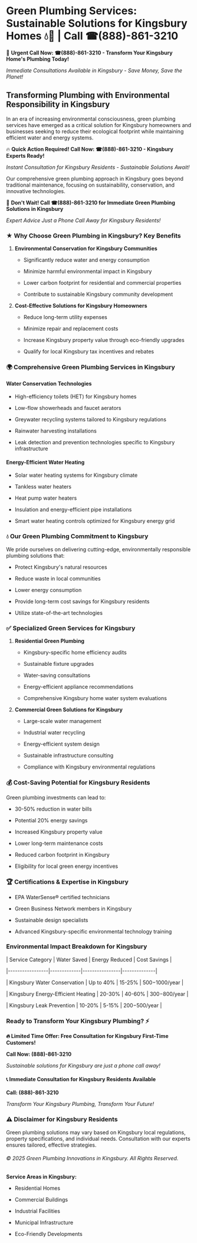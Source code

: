 # Green Plumbing Services: Sustainable Solutions for Kingsbury Homes 💧🌿 | Call ☎(888)-861-3210

🚨 **Urgent Call Now: ☎(888)-861-3210 - Transform Your Kingsbury Home's Plumbing Today!**
*Immediate Consultations Available in Kingsbury - Save Money, Save the Planet!*

## Transforming Plumbing with Environmental Responsibility in Kingsbury

In an era of increasing environmental consciousness, green plumbing services have emerged as a critical solution for Kingsbury homeowners and businesses seeking to reduce their ecological footprint while maintaining efficient water and energy systems. 

🔥 **Quick Action Required! Call Now: ☎(888)-861-3210 - Kingsbury Experts Ready!**
*Instant Consultation for Kingsbury Residents - Sustainable Solutions Await!*

Our comprehensive green plumbing approach in Kingsbury goes beyond traditional maintenance, focusing on sustainability, conservation, and innovative technologies.

🚨 **Don't Wait! Call ☎(888)-861-3210 for Immediate Green Plumbing Solutions in Kingsbury**
*Expert Advice Just a Phone Call Away for Kingsbury Residents!*

### ★ Why Choose Green Plumbing in Kingsbury? Key Benefits

1. **Environmental Conservation for Kingsbury Communities** 
   - Significantly reduce water and energy consumption
   - Minimize harmful environmental impact in Kingsbury
   - Lower carbon footprint for residential and commercial properties
   - Contribute to sustainable Kingsbury community development

2. **Cost-Effective Solutions for Kingsbury Homeowners** 
   - Reduce long-term utility expenses
   - Minimize repair and replacement costs
   - Increase Kingsbury property value through eco-friendly upgrades
   - Qualify for local Kingsbury tax incentives and rebates

### 🌍 Comprehensive Green Plumbing Services in Kingsbury

#### Water Conservation Technologies
- High-efficiency toilets (HET) for Kingsbury homes
- Low-flow showerheads and faucet aerators
- Greywater recycling systems tailored to Kingsbury regulations
- Rainwater harvesting installations
- Leak detection and prevention technologies specific to Kingsbury infrastructure

#### Energy-Efficient Water Heating
- Solar water heating systems for Kingsbury climate
- Tankless water heaters
- Heat pump water heaters
- Insulation and energy-efficient pipe installations
- Smart water heating controls optimized for Kingsbury energy grid

### 💧 Our Green Plumbing Commitment to Kingsbury

We pride ourselves on delivering cutting-edge, environmentally responsible plumbing solutions that:
- Protect Kingsbury's natural resources
- Reduce waste in local communities
- Lower energy consumption
- Provide long-term cost savings for Kingsbury residents
- Utilize state-of-the-art technologies

### ✅ Specialized Green Services for Kingsbury

1. **Residential Green Plumbing**
   - Kingsbury-specific home efficiency audits
   - Sustainable fixture upgrades
   - Water-saving consultations
   - Energy-efficient appliance recommendations
   - Comprehensive Kingsbury home water system evaluations

2. **Commercial Green Solutions for Kingsbury**
   - Large-scale water management
   - Industrial water recycling
   - Energy-efficient system design
   - Sustainable infrastructure consulting
   - Compliance with Kingsbury environmental regulations

### 💰 Cost-Saving Potential for Kingsbury Residents

Green plumbing investments can lead to:
- 30-50% reduction in water bills
- Potential 20% energy savings
- Increased Kingsbury property value
- Lower long-term maintenance costs
- Reduced carbon footprint in Kingsbury
- Eligibility for local green energy incentives

### 🏆 Certifications & Expertise in Kingsbury

- EPA WaterSense® certified technicians
- Green Business Network members in Kingsbury
- Sustainable design specialists
- Advanced Kingsbury-specific environmental technology training

### Environmental Impact Breakdown for Kingsbury

| Service Category | Water Saved | Energy Reduced | Cost Savings |
|-----------------|-------------|----------------|--------------|
| Kingsbury Water Conservation | Up to 40% | 15-25% | $500-$1000/year |
| Kingsbury Energy-Efficient Heating | 20-30% | 40-60% | $300-$800/year |
| Kingsbury Leak Prevention | 10-20% | 5-15% | $200-$500/year |

### Ready to Transform Your Kingsbury Plumbing? ⚡

**🔥 Limited Time Offer: Free Consultation for Kingsbury First-Time Customers!**

**Call Now: (888)-861-3210**
*Sustainable solutions for Kingsbury are just a phone call away!*

#### 📞 Immediate Consultation for Kingsbury Residents Available

**Call: (888)-861-3210**
*Transform Your Kingsbury Plumbing, Transform Your Future!*

### ⚠️ Disclaimer for Kingsbury Residents

Green plumbing solutions may vary based on Kingsbury local regulations, property specifications, and individual needs. Consultation with our experts ensures tailored, effective strategies.

###### © 2025 Green Plumbing Innovations in Kingsbury. All Rights Reserved.

**Service Areas in Kingsbury:** 
- Residential Homes
- Commercial Buildings
- Industrial Facilities
- Municipal Infrastructure
- Eco-Friendly Developments